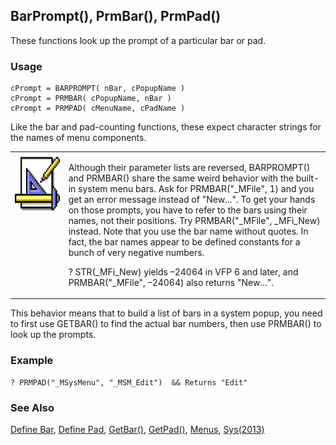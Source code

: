 ## BarPrompt(), PrmBar(), PrmPad()

These functions look up the prompt of a particular bar or pad. 

### Usage

```foxpro
cPrompt = BARPROMPT( nBar, cPopupName )
cPrompt = PRMBAR( cPopupName, nBar )
cPrompt = PRMPAD( cMenuName, cPadName )
```

Like the bar and pad-counting functions, these expect character strings for the names of menu components.

<table>
<tr>
  <td width="17%" valign="top">
<img width="94" height="94" src="Design.gif">
  </td>
  <td width="83%">
  <p>Although their parameter lists are reversed, BARPROMPT() and PRMBAR() share the same weird behavior with the built-in system menu bars. Ask for PRMBAR(&quot;_MFile&quot;, 1) and you get an error message instead of &quot;New...&quot;. To get your hands on those prompts, you have to refer to the bars using their names, not their positions. Try PRMBAR(&quot;_MFile&quot;, _MFi_New) instead. Note that you use the bar name without quotes. In fact, the bar names appear to be defined constants for a bunch of very negative numbers.</p>
  <p>? STR(_MFi_New) yields &ndash;24064 in VFP 6 and later, and PRMBAR(&quot;_MFile&quot;, &ndash;24064) also returns &quot;New...&quot;.</p>
  </td>
 </tr>
</table>

This behavior means that to build a list of bars in a system popup, you need to first use GETBAR() to find the actual bar numbers, then use PRMBAR() to look up the prompts.

### Example

```foxpro
? PRMPAD("_MSysMenu", "_MSM_Edit")  && Returns "Edit"
```
### See Also

[Define Bar](s4g098.md), [Define Pad](s4g098.md), [GetBar()](s4g643.md), [GetPad()](s4g643.md), [Menus](s4g304.md), [Sys(2013)](s4g202.md)